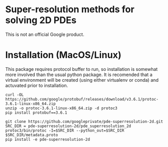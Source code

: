 # Super-resolution methods for solving 2D PDEs

This is not an official Google product.

# Installation (MacOS/Linux)
This package requires protocol buffer to run, so installation is somewhat more involved than the usual python package. 
It is recomended that a virtual environment will be created (using either virtualenv or conda) and actuvated prior to installation.

```shell
curl -OL https://github.com/google/protobuf/releases/download/v3.6.1/protoc-3.6.1-linux-x86_64.zip
unzip -o protoc-3.6.1-linux-x86_64.zip -d protoc3
pip install protobuf==3.6.1

git clone https://github.com/googleprivate/pde-superresolution-2d.git
SRC_DIR = pde-superresolution-2d/pde_superresolution_2d
protoc3/bin/protoc -I=$SRC_DIR --python_out=$SRC_DIR $SRC_DIR/metadata.proto
pip install -e pde-superresolution-2d
```
